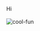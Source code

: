 Hi
<br><br>
![cool-fun](https://github.com/user-attachments/assets/b141b3f5-01f5-4c2b-8b5e-5aff9cdf5b26)
